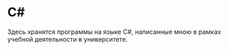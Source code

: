 
# C#
Здесь хранятся программы на языке C#, написанные мною в рамках учебной деятельности в университете.
